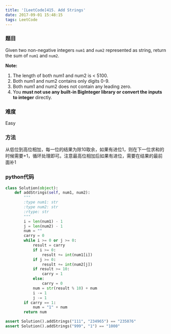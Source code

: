 ```yaml
---
title: '[LeetCode]415. Add Strings'
date: 2017-09-01 15:48:15
tags: LeetCode
---
```


### 题目
Given two non-negative integers `num1` and `num2` represented as string, return the sum of `num1` and `num2`.

**Note:**
1. The length of both num1 and num2 is < 5100.
2. Both num1 and num2 contains only digits 0-9.
3. Both num1 and num2 does not contain any leading zero.
4. You **must not use any built-in BigInteger library or convert the inputs to integer** directly.

### 难度
Easy

### 方法
从低位到高位相加，每一位的结果为除10取余，如果有进位1，则在下一位求和的时候需要+1，循环处理即可。注意最高位相加后如果有进位，需要在结果的最前面补1

### python代码
```python
class Solution(object):
    def addStrings(self, num1, num2):
        """
        :type num1: str
        :type num2: str
        :rtype: str
        """
        i = len(num1) - 1
        j = len(num2) - 1
        num = ""
        carry = 0
        while i >= 0 or j >= 0:
            result = carry
            if i >= 0:
                result += int(num1[i])
            if j >= 0:
                result += int(num2[j])
            if result >= 10:
                carry = 1
            else:
                carry = 0
            num = str(result % 10) + num
            i -= 1
            j -= 1
        if carry == 1:
            num = "1" + num
        return num

assert Solution().addStrings("111", "234965") == "235076"
assert Solution().addStrings("999", "1") == "1000"
```